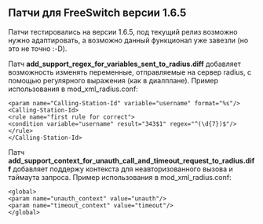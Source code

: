 ﻿## Патчи для FreeSwitch версии 1.6.5
Патчи тестировались на версии 1.6.5, под текущий релиз возможно нужно адаптировать, а возможно данный функционал уже завезли (но это не точно :-D).

Патч **add_support_regex_for_variables_sent_to_radius.diff** добавляет возможность изменять переменные, отправляемые на сервер radius, с помощью регулярного выражения (как в диалплане).
Пример использования в mod_xml_radius.conf:

    <param name="Calling-Station-Id" variable="username" format="%s"/>
    <Calling-Station-Id>
    <rule name="first rule for correct">
    <condition variable="username" result="343$1" regex="^(\d{7})$"/>
    </rule>
    </Calling-Station-Id>

Патч **add_support_context_for_unauth_call_and_timeout_request_to_radius.diff**
добавляет поддержу контекста для неавторизованного вызова и таймаута запроса.
Пример использования в mod_xml_radius.conf:

    <global>
    <param name="unauth_context" value="unauth"/>
    <param name="timeout_context" value="timeout"/>
    </global>

